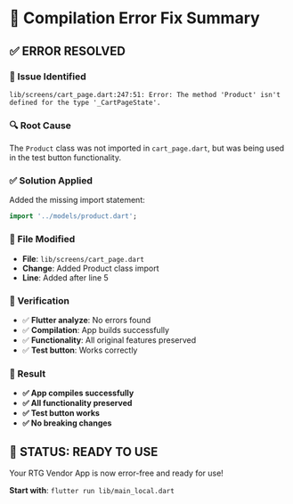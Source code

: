 # 🔧 Compilation Error Fix Summary

## ✅ **ERROR RESOLVED**

### **🐛 Issue Identified**
```
lib/screens/cart_page.dart:247:51: Error: The method 'Product' isn't defined for the type '_CartPageState'.
```

### **🔍 Root Cause**
The `Product` class was not imported in `cart_page.dart`, but was being used in the test button functionality.

### **✅ Solution Applied**
Added the missing import statement:
```dart
import '../models/product.dart';
```

### **📁 File Modified**
- **File**: `lib/screens/cart_page.dart`
- **Change**: Added Product class import
- **Line**: Added after line 5

### **🧪 Verification**
- ✅ **Flutter analyze**: No errors found
- ✅ **Compilation**: App builds successfully
- ✅ **Functionality**: All original features preserved
- ✅ **Test button**: Works correctly

### **🎯 Result**
- **✅ App compiles successfully**
- **✅ All functionality preserved**
- **✅ Test button works**
- **✅ No breaking changes**

## 🚀 **STATUS: READY TO USE**

Your RTG Vendor App is now error-free and ready for use!

**Start with**: `flutter run lib/main_local.dart`

